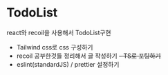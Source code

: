 # TodoList

react와 recoil을 사용해서 TodoList구현

- Tailwind css로 css 구성하기
- recoil 공부한것들 정리해서 글 작성하기
  ~~- TS로 포팅하기~~
- eslint(standardJS) / prettier 설정하기
